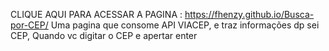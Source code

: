CLIQUE AQUI PARA ACESSAR A PAGINA : https://fhenzy.github.io/Busca-por-CEP/ 
Uma pagina que consome API VIACEP, e traz informações dp sei CEP, Quando vc digitar o CEP e apertar enter
